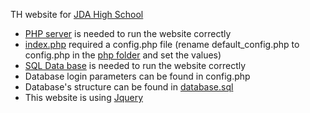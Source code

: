 TH website for [JDA High School](https://www.lyceejeannedarc.com/) <br/>

- [PHP server](https://sourceforge.net/projects/xampp/) is needed to run the website correctly <br/>
- [index.php](https://github.com/C0dex73/TH_website/blob/main/index.php) required a config.php file (rename default_config.php to config.php in the [php folder](https://github.com/C0dex73/TH_website/tree/main/php) and set the values) <br/>
- [SQL Data base](https://sourceforge.net/projects/xampp/) is needed to run the website correctly <br/>
- Database login parameters can be found in config.php <br/>
- Database's structure can be found in [database.sql](https://github.com/C0dex73/TH_website/blob/main/database.sql) <br/>
- This website is using [Jquery](https://code.jquery.com/jquery-3.6.0.js) <br/>
